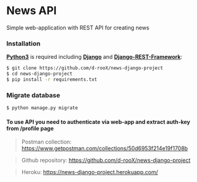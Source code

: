 # News API

Simple web-application with REST API for creating news

### Installation

[**Python3**](https://www.python.org/) is required including [**Django**](https://docs.djangoproject.com/en/3.2/intro/install/) and [**Django-REST-Framework**](https://www.django-rest-framework.org/#installation):

```bash
$ git clone https://github.com/d-rooX/news-django-project
$ cd news-django-project
$ pip install -r requirements.txt
```

### Migrate database

```bash
$ python manage.py migrate
```

#### To use API you need to authenticate via web-app and extract auth-key from /profile page


> Postman collection: https://www.getpostman.com/collections/50d6953f214e19f1708b 

> Github repository: https://github.com/d-rooX/news-django-project

> Heroku: https://news-django-project.herokuapp.com/

